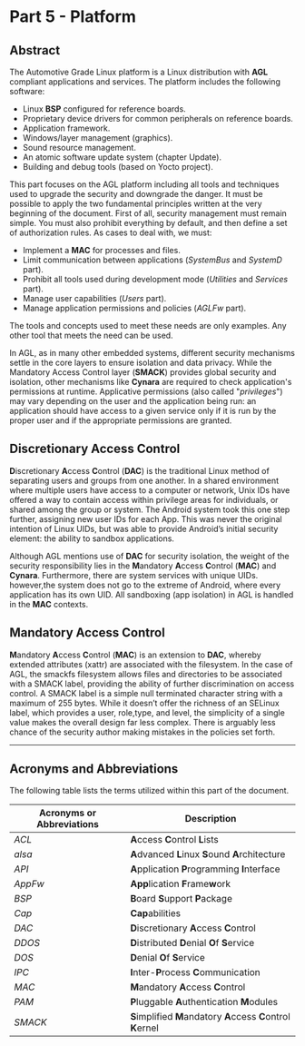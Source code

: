 # Part 5 - Platform

## Abstract

The Automotive Grade Linux platform is a Linux distribution with **AGL** compliant applications and services.
The platform includes the following software:

- Linux **BSP** configured for reference boards.
- Proprietary device drivers for common peripherals on reference boards.
- Application framework.
- Windows/layer management (graphics).
- Sound resource management.
- An atomic software update system (chapter Update).
- Building and debug tools (based on Yocto project).

This part focuses on the AGL platform including all tools and techniques used to
upgrade the security and downgrade the danger. It must be possible to apply the
two fundamental principles written at the very beginning of the document. First
of all, security management must remain simple. You must also prohibit
everything by default, and then define a set of authorization rules. As cases
to deal with, we must:

- Implement a **MAC** for processes and files.
- Limit communication between applications (_SystemBus_ and _SystemD_ part).
- Prohibit all tools used during development mode (_Utilities_ and _Services_ part).
- Manage user capabilities (_Users_ part).
- Manage application permissions and policies (_AGLFw_ part).

<!-- section-note -->

The tools and concepts used to meet these needs are only examples.
Any other tool that meets the need can be used.

<!-- end-section-note -->

In AGL, as in many other embedded systems, different security mechanisms settle
in the core layers to ensure isolation and data privacy. While the Mandatory
Access Control layer (**SMACK**) provides global security and isolation, other
mechanisms like **Cynara** are required to check application's permissions at
runtime. Applicative permissions (also called "_privileges_") may vary depending
on the user and the application being run: an application should have access to
a given service only if it is run by the proper user and if the appropriate
permissions are granted.

## Discretionary Access Control

**D**iscretionary **A**ccess **C**ontrol (**DAC**) is the traditional Linux method of separating
users and groups from one another. In a shared environment where multiple users
have access to a computer or network, Unix IDs have offered a way to contain access
within privilege areas for individuals, or shared among the group or system.
The Android system took this one step further, assigning new user IDs for each App.
This was never the original intention of Linux UIDs, but was able to provide
Android’s initial security element: the ability to sandbox applications.

Although AGL mentions use of **DAC** for security isolation, the weight of the
security responsibility lies in the **M**andatory **A**ccess **C**ontrol (**MAC**) and **Cynara**.
Furthermore, there are system services with unique UIDs. however,the system
does not go to the extreme of Android, where every application has its own UID.
All sandboxing (app isolation) in AGL is handled in the **MAC** contexts.

## Mandatory Access Control

**M**andatory **A**ccess **C**ontrol (**MAC**) is an extension to **DAC**,
whereby extended attributes (xattr) are associated with the filesystem.
In the case of AGL, the smackfs filesystem allows files and directories
to be associated with a SMACK label, providing the ability of further
discrimination on access control. A SMACK label is a simple null terminated
character string with a maximum of 255 bytes. While it doesn’t offer the
richness of an SELinux label, which provides a user, role,type, and level,
the simplicity of a single value makes the overall design far less complex.
There is arguably less chance of the security author making mistakes in the policies set forth.

--------------------------------------------------------------------------------

<!-- pagebreak -->

## Acronyms and Abbreviations

The following table lists the terms utilized within this part of the document.

Acronyms or Abbreviations | Description
------------------------- | --------------------------------------------------------------
_ACL_                     | **A**ccess **C**ontrol **L**ists
_alsa_                    | **A**dvanced **L**inux **S**ound **A**rchitecture
_API_                     | **A**pplication **P**rogramming **I**nterface
_AppFw_                   | **App**lication **F**rame**w**ork
_BSP_                     | **B**oard **S**upport **P**ackage
_Cap_                     | **Cap**abilities
_DAC_                     | **D**iscretionary **A**ccess **C**ontrol
_DDOS_                    | **D**istributed **D**enial **O**f **S**ervice
_DOS_                     | **D**enial **O**f **S**ervice
_IPC_                     | **I**nter-**P**rocess **C**ommunication
_MAC_                     | **M**andatory **A**ccess **C**ontrol
_PAM_                     | **P**luggable **A**uthentication **M**odules
_SMACK_                   | **S**implified **M**andatory **A**ccess **C**ontrol **K**ernel
